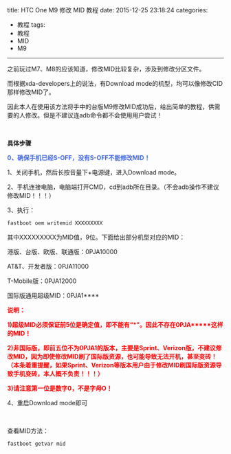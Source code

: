 title: HTC One M9 修改 MID 教程
date: 2015-12-25 23:18:24
categories:
- 教程
tags:
- 教程
- MID
- M9
---

之前玩过M7、M8的应该知道，修改MID比较复杂，涉及到修改分区文件。

而根据xda-developers上的说法，有Download mode的机型，均可以像修改CID那样修改MID了。

因此本人在使用该方法将手中的台版M9修改MID成功后，给出简单的教程，供需要的人修改。但是不建议连adb命令都不会使用用户尝试！

<br>

**具体步骤**

**<font color=#4169e1>0、确保手机已经S-OFF，没有S-OFF不能修改MID！</font>**

1、关闭手机，然后长按音量下+电源键，进入Download mode。

2、手机连接电脑，电脑端打开CMD，cd到adb所在目录。（不会adb操作不建议修改MID！！！）

<!-- more -->

3、执行：

``` sh
fastboot oem writemid XXXXXXXXX
```

其中XXXXXXXXX为MID值，9位。下面给出部分机型对应的MID：

港版、台版、欧版、联通版：0PJA10000

AT&T、开发者版：0PJA11000

T-Mobile版：0PJA12000

国际版通用超级MID：0PJA1\*\*\*\*

**<font color=red>说明：</font>**

**<font color=red>1)超级MID必须保证前5位是确定值，即不能有“\*”。因此不存在0PJA\*\*\*\*\*这样的MID！</font>**

**<font color=red>2)非国际版，即前五位不为0PJA1的版本，主要是Sprint、Verizon版，不建议修改MID，因为即使修改MID刷了国际版资源，也可能导致无法开机，甚至变砖！（本条着重提醒，如果Sprint、Verizon等版本用户由于修改MID刷国际版资源导致手机变砖，本人概不负责！！！）</font>**

**<font color=red>3)请注意第一位是数字0，不是字母O！</font>**

4、重启Download mode即可

<br>

查看MID方法：

``` sh
fastboot getvar mid
```
